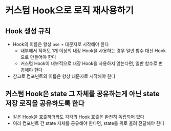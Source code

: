 # 커스텀 Hook으로 로직 재사용하기

## Hook 생성 규칙
- Hook의 이름은 항상 `use` + 대문자로 시작해야 한다
  - 내부에서 적어도 1개 이상의 내장 Hook을 사용하는 경우 일반 함수 대신 Hook으로 만들어야 한다
  - 커스텀 Hook이 내부적으로 내장 Hook을 사용하지 않는다면, 일반 함수로 변경해야 한다
- 참고로 컴포넌트의 이름은 항상 대문자로 시작해야 한다

## 커스텀 Hook은 state 그 자체를 공유하는게 아닌 state 저장 로직을 공유하도록 한다
- 같은 Hook을 호출하더라도 각각의 Hook 호출은 완전히 독립되어 있다
- 여러 컴포넌트 간 state 자체를 공유해야 한다면, state를 위로 올려 전달해야 한다

